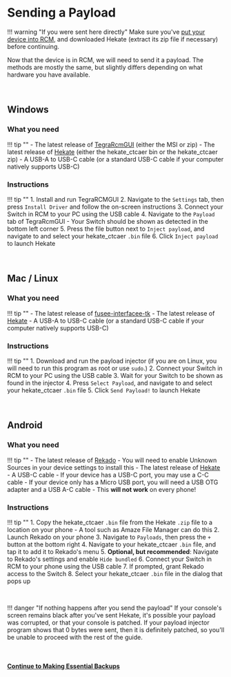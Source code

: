 

# Sending a Payload

!!! warning "If you were sent here directly"
    Make sure you've [put your device into RCM](entering_rcm.md), and downloaded Hekate (extract its zip file if necessary) before continuing.

Now that the device is in RCM, we will need to send it a payload. The methods are mostly the same, but slightly differs depending on what hardware you have available.

&nbsp;

## Windows

### What you need

!!! tip ""
    - The latest release of [TegraRcmGUI](https://github.com/eliboa/TegraRcmGUI/releases) (either the MSI or zip)
    - The latest release of [Hekate](https://github.com/CTCaer/hekate/releases/) (either the hekate_ctcaer bin or the hekate_ctcaer zip)
    - A USB-A to USB-C cable (or a standard USB-C cable if your computer natively supports USB-C)

### Instructions

!!! tip ""
    1. Install and run TegraRCMGUI
    2. Navigate to the `Settings` tab, then press `Install Driver` and follow the on-screen instructions
    3. Connect your Switch in RCM to your PC using the USB cable
    4. Navigate to the `Payload` tab of TegraRcmGUI 
    - Your Switch should be shown as detected in the bottom left corner
    5. Press the file button next to `Inject payload`, and navigate to and select your hekate_ctcaer `.bin` file
    6. Click `Inject payload` to launch Hekate

&nbsp;

## Mac / Linux

### What you need

!!! tip ""
    - The latest release of [fusee-interfacee-tk](https://github.com/nh-server/fusee-interfacee-tk/releases)
    - The latest release of [Hekate](https://github.com/CTCaer/hekate/releases/)
    - A USB-A to USB-C cable (or a standard USB-C cable if your computer natively supports USB-C)

### Instructions

!!! tip ""
    1. Download and run the payload injector (if you are on Linux, you will need to run this program as root or use `sudo`.)
    2. Connect your Switch in RCM to your PC using the USB cable
    3. Wait for your Switch to be shown as found in the injector
    4. Press `Select Payload`, and navigate to and select your hekate_ctcaer `.bin` file
    5. Click `Send Payload!` to launch Hekate

&nbsp;

## Android

### What you need

!!! tip ""
    - The latest release of [Rekado](https://github.com/MenosGrante/Rekado/releases)
        - You will need to enable Unknown Sources in your device settings to install this
    - The latest release of [Hekate](https://github.com/CTCaer/hekate/releases/)
    - A USB-C cable
        - If your device has a USB-C port, you may use a C-C cable
        - If your device only has a Micro USB port, you will need a USB OTG adapter and a USB A-C cable
            - This **will not work** on every phone!
		
### Instructions

!!! tip ""
    1. Copy the hekate_ctcaer `.bin` file from the Hekate `.zip` file to a location on your phone
    - A tool such as Amaze File Manager can do this
    2. Launch Rekado on your phone
    3. Navigate to `Payloads`, then press the `+` button at the bottom right
    4. Navigate to your hekate_ctcaer `.bin` file, and tap it to add it to Rekado's menu
    5. **Optional, but recommended**: Navigate to Rekado's settings and enable `Hide bundled`
    6. Connect your Switch in RCM to your phone using the USB cable
    7. If prompted, grant Rekado access to the Switch
    8. Select your hekate_ctcaer `.bin` file in the dialog that pops up

&nbsp;

!!! danger "If nothing happens after you send the payload"
    If your console's screen remains black after you've sent Hekate, it's possible your payload was corrupted, or that your console is patched. If your payload injector program shows that 0 bytes were sent, then it is definitely patched, so you'll be unable to proceed with the rest of the guide.

&nbsp;

#### [Continue to Making Essential Backups <i class="fa fa-arrow-circle-right fa-lg"></i>](making_essential_backups.md)
